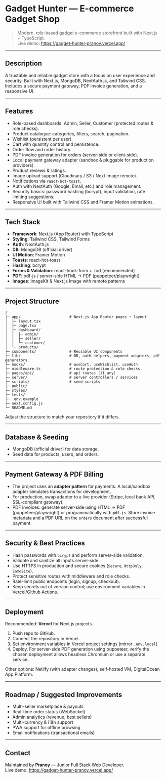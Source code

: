 # Gadget Hunter — E-commerce Gadget Shop

> Modern, role-based gadget e-commerce storefront built with Next.js + TypeScript.  
> Live demo: https://gadget-hunter-pranoy.vercel.app/

---

## Description

A trustable and reliable gadget store with a focus on user experience and security. Built with Next.js, MongoDB, NextAuth.js, and Tailwind CSS. Includes a secure payment gateway, PDF invoice generation, and a responsive UI.

---

## Features

- Role-based dashboards: Admin, Seller, Customer (protected routes & role checks).
- Product catalogue: categories, filters, search, pagination.
- Wishlist (persistent per user).
- Cart with quantity control and persistence.
- Order flow and order history.
- PDF invoice generation for orders (server-side or client-side).
- Local payment gateway adapter (sandbox & pluggable for production providers).
- Product reviews & ratings.
- Image upload support (Cloudinary / S3 / Next Image remote).
- Notifications via `react-hot-toast`.
- Auth with NextAuth (Google, Email, etc.) and role management.
- Security basics: password hashing (bcrypt), input validation, rate limiting suggestions.
- Responsive UI built with Tailwind CSS and Framer Motion animations.

---

## Tech Stack

- **Framework**: Next.js (App Router) with TypeScript
- **Styling**: Tailwind CSS, Tailwind Forms
- **Auth**: NextAuth.js
- **DB**: MongoDB (official driver)
- **UI Motion**: Framer Motion
- **Toasts**: react-hot-toast
- **Hashing**: bcrypt
- **Forms & Validation**: react-hook-form + zod (recommended)
- **PDF**: pdf-js / server-side HTML → PDF (puppeteer/playwright)
- **Images**: ImageKit & Next.js Image with remote patterns

---

## Project Structure

```
/
├─ app/                      # Next.js App Router pages + layout
│  ├─ layout.tsx
│  ├─ page.tsx
│  ├─ dashboard/
│  │  ├─ admin/
│  │  ├─ seller/
│  │  └─ customer/
│  └─ products/
├─ components/               # Reusable UI components
├─ lib/                      # DB, auth helpers, payment adapters, pdf generators
├─ hooks/                    # useCart, useWishlist, useAuth
├─ middleware.ts             # route protection & role checks
├─ pages/api/                # api routes (if any)
├─ server/                   # server controllers / services
├─ scripts/                  # seed scripts
├─ public/
├─ styles/
├─ tests/
├─ .env.example
├─ next.config.js
└─ README.md
```

Adjust the structure to match your repository if it differs.

---

## Database & Seeding

- MongoDB (official driver) for data storage.
- Seed data for products, users, and orders.

---

## Payment Gateway & PDF Billing

- The project uses an **adapter pattern** for payments. A local/sandbox adapter simulates transactions for development.
- For production, swap adapter to a live provider (Stripe, local bank API, SSL-compliant gateway).
- PDF invoices: generate server-side using HTML → PDF (puppeteer/playwright) or programmatically with `pdf-js`. Store invoice metadata and a PDF URL on the `orders` document after successful payment.

---

## Security & Best Practices

- Hash passwords with `bcrypt` and perform server-side validation.
- Validate and sanitize all inputs server-side.
- Use HTTPS in production and secure cookies (`Secure`, `HttpOnly`, `SameSite`).
- Protect sensitive routes with middleware and role checks.
- Rate-limit public endpoints (login, signup, checkout).
- Keep secrets out of version control; use environment variables in Vercel/Github Actions.

---

## Deployment

Recommended: **Vercel** for Next.js projects.

1. Push repo to GitHub.
2. Connect the repository in Vercel.
3. Set environment variables in Vercel project settings (mirror `.env.local`).
4. Deploy. For server-side PDF generation using puppeteer, verify the chosen deployment allows headless Chromium or use a separate service.

Other options: Netlify (with adapter changes), self-hosted VM, DigitalOcean App Platform.

---

## Roadmap / Suggested Improvements

- Multi-seller marketplace & payouts
- Real-time order status (WebSocket)
- Admin analytics (revenue, best sellers)
- Multi-currency & i18n support
- PWA support for offline browsing
- Email notifications (transactional emails)

---

## Contact

Maintained by **Pranoy** — Junior Full Stack Web Developer.  
Live demo: https://gadget-hunter-pranoy.vercel.app/
